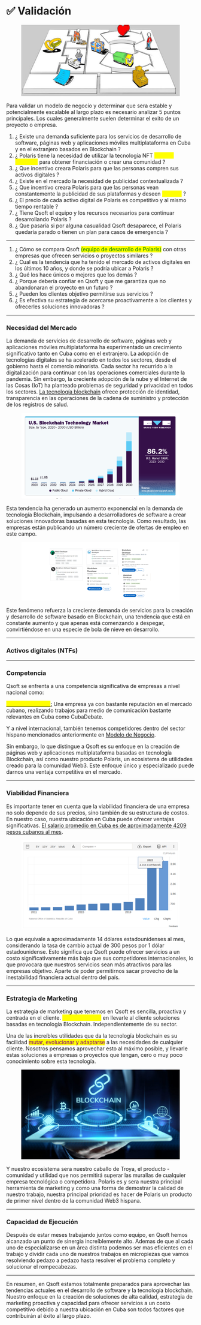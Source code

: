 # ✅ Validación &#x20;

<figure><img src="../../../.gitbook/assets/Canvas-02-C.jpeg" alt=""><figcaption></figcaption></figure>

Para validar un modelo de negocio y determinar que sera estable y potencialmente escalable al largo plazo es necesario analizar 5 puntos principales. Los cuales generalmente suelen determinar el exito de un proyecto o empresa.

1. ¿ Existe una demanda suficiente para los servicios de desarrollo de software, páginas web y aplicaciones móviles multiplataforma en Cuba y en el extranjero basados en Blockchain ?&#x20;
2. ¿ Polaris tiene la necesidad de utilizar la tecnología NFT  <mark style="color:yellow;">(activos digitales)</mark> para obtener financiación o crear una comunidad ?
3. ¿ Que incentivo creara Polaris para que las personas compren sus activos digitales ?&#x20;
4. ¿ Existe en el mercado la necesidad de publicidad contextualizada ?&#x20;
5. ¿ Que incentivo creara Polaris para que las personas vean constantemente la publicidad de sus plataformas y deseen <mark style="color:yellow;">ver mas</mark> ?
6. ¿ El precio de cada activo digital de Polaris es competitivo y al mismo tiempo rentable ?&#x20;
7. ¿ Tiene Qsoft el equipo y los recursos necesarios para continuar desarrollando Polaris ?
8. ¿ Que pasaría si por alguna casualidad Qsoft desaparece, el Polaris quedaría parado o tienen un plan para casos de emergencia ?

***

1. ¿ Cómo se compara Qsoft <mark style="color:green;">(equipo de desarrollo de Polaris)</mark> con otras empresas que ofrecen servicios o proyectos similares ?&#x20;
2. ¿ Cual es la tendencia que ha tenido el mercado de activos digitales en los últimos 10 años, y donde se podría ubicar a Polaris ?
3. ¿ Qué los hace únicos o mejores que los demás ?
4. ¿ Porque debería confiar en Qsoft y que me garantiza que no abandonaran el proyecto en un futuro ?
5. ¿ Pueden los clientes objetivo permitirse sus servicios ?
6. ¿ Es efectiva su estrategia de acercarse proactivamente a los clientes y ofrecerles soluciones innovadoras ?

***

### Necesidad del Mercado

La demanda de servicios de desarrollo de software, páginas web y aplicaciones móviles multiplataforma ha experimentado un crecimiento significativo tanto en Cuba como en el extranjero. La adopción de tecnologías digitales se ha acelerado en todos los sectores, desde el gobierno hasta el comercio minorista. Cada sector ha recurrido a la digitalización para continuar con las operaciones comerciales durante la pandemia. Sin embargo, la creciente adopción de la nube y el Internet de las Cosas (IoT) ha planteado problemas de seguridad y privacidad en todos los sectores. [La tecnología blockchain](https://www.grandviewresearch.com/industry-analysis/blockchain-technology-market) ofrece protección de identidad, transparencia en las operaciones de la cadena de suministro y protección de los registros de salud.

<figure><img src="../../../.gitbook/assets/Captura desde 2024-03-23 00-40-03.png" alt=""><figcaption></figcaption></figure>

Esta tendencia ha generado un aumento exponencial en la demanda de tecnología Blockchain, impulsando a desarrolladores de software a crear soluciones innovadoras basadas en esta tecnología. Como resultado, las empresas están publicando un número creciente de ofertas de empleo en este campo.

<figure><img src="../../../.gitbook/assets/image (6).png" alt=""><figcaption></figcaption></figure>

Este fenómeno refuerza la creciente demanda de servicios para la creación y desarrollo de software basado en Blockchain, una tendencia que está en constante aumento y que apenas está comenzando a despegar, convirtiéndose en una especie de bola de nieve en desarrollo.

***

### Activos digitales (NTFs)



***

### Competencia

Qsoft se enfrenta a una competencia significativa de empresas a nivel nacional como:

[<mark style="color:yellow;">**Dofleini Software**</mark>**:**](https://www.dofleini.com/es/) Una empresa ya con bastante reputación en el mercado cubano, realizando trabajos para medio de comunicación bastante relevantes en Cuba como CubaDebate.

Y a nivel internacional, también tenemos competidores dentro del sector hispano mencionados anteriormente en [Modelo de Negocio](./).

Sin embargo, lo que distingue a Qsoft es su enfoque en la creación de páginas web y aplicaciones multiplataforma basadas en tecnología Blockchain, así como nuestro producto Polaris, un ecosistema de utilidades creado para la comunidad Web3. Este enfoque único y especializado puede darnos una ventaja competitiva en el mercado.

***

### Viabilidad Financiera

Es importante tener en cuenta que la viabilidad financiera de una empresa no solo depende de sus precios, sino también de su estructura de costos. En nuestro caso, nuestra ubicación en Cuba puede ofrecer ventajas significativas. [El salario promedio en Cuba es de aproximadamente 4209 pesos cubanos al mes](https://tradingeconomics.com/cuba/wages).

<figure><img src="../../../.gitbook/assets/Captura desde 2024-03-23 01-51-08.png" alt=""><figcaption></figcaption></figure>

Lo que equivale a aproximadamente 14 dólares estadounidenses al mes, considerando la tasa de cambio actual de 300 pesos por 1 dólar estadounidense. Esto significa que Qsoft puede ofrecer servicios a un costo significativamente más bajo que sus competidores internacionales, lo que provocara que nuestros servicios sean más atractivos para las empresas objetivo. Aparte de poder permitirnos sacar provecho de la inestabilidad financiera actual dentro del país.&#x20;

***

### Estrategia de Marketing

La estrategia de marketing que tenemos en Qsoft es sencilla, proactiva y centrada en el cliente. <mark style="color:yellow;">Nos enfocamos</mark> en llevarle al cliente soluciones basadas en tecnología Blockchain. Independientemente de su sector.&#x20;

Una de las increíbles utilidades que da la tecnología blockchain es su facilidad <mark style="color:purple;">mutar, evolucionar y adaptarse</mark> a las necesidades de cualquier cliente. Nosotros pensamos aprovechar esto al máximo posible, y llevarle estas soluciones a empresas o proyectos que tengan, cero o muy poco conocimiento sobre esta tecnología.&#x20;

<figure><img src="../../../.gitbook/assets/Blockchain-Debate-1280x720-1.jpg" alt=""><figcaption></figcaption></figure>

Y nuestro ecosistema sera nuestro caballo de Troya, el producto - comunidad y utilidad que nos permitirá superar las murallas de cualquier empresa tecnológica o competidora. Polaris es y sera nuestra principal herramienta de marketing y como una forma de demostrar la calidad de nuestro trabajo, nuestra principal prioridad es hacer de Polaris un producto de primer nivel dentro de la comunidad Web3 hispana.

***

### Capacidad de Ejecución

Después de estar meses trabajando juntos como equipo, en Qsoft hemos alcanzado un punto de sinergia increíblemente alto. Ademas de que al cada uno de especializarse en un área distinta podemos ser mas eficientes en el trabajo y dividir cada uno de nuestros trabajos en micropiezas que vamos resolviendo pedazo a pedazo hasta resolver el problema completo y solucionar el rompecabezas.

***

En resumen, en Qsoft estamos totalmente preparados para aprovechar las tendencias actuales en el desarrollo de software y la tecnología blockchain. Nuestro enfoque en la creación de soluciones de alta calidad, estrategia de marketing proactiva y capacidad para ofrecer servicios a un costo competitivo debido a nuestra ubicación en Cuba son todos factores que contribuirán al éxito al largo plazo.

